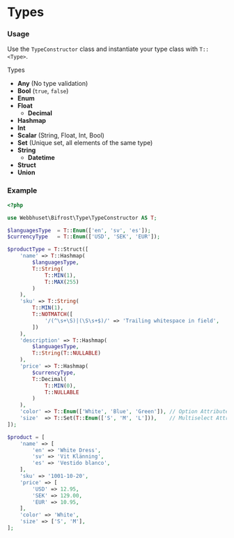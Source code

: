 # Types

### Usage

Use the `TypeConstructor` class and instantiate your type class with `T::<Type>`.

Types
* __Any__ (No type validation)
* __Bool__ (`true`, `false`)
* __Enum__
* __Float__
    * __Decimal__
* __Hashmap__
* __Int__
* __Scalar__ (String, Float, Int, Bool)
* __Set__ (Unique set, all elements of the same type)
* __String__
    * __Datetime__
* __Struct__
* __Union__

### Example

```php
<?php

use Webbhuset\Bifrost\Type\TypeConstructor AS T;

$languagesType  = T::Enum(['en', 'sv', 'es']);
$currencyType   = T::Enum(['USD', 'SEK', 'EUR']);

$productType = T::Struct([
    'name' => T::Hashmap(
        $languagesType,
        T::String(
            T::MIN(1),
            T::MAX(255)
        )
    ),
    'sku' => T::String(
        T::MIN(1),
        T::NOTMATCH([
            '/(^\s+\S)|(\S\s+$)/' => 'Trailing whitespace in field',
        ])
    ),
    'description' => T::Hashmap(
        $languagesType,
        T::String(T::NULLABLE)
    ),
    'price' => T::Hashmap(
        $currencyType,
        T::Decimal(
            T::MIN(0),
            T::NULLABLE
        )
    ),
    'color' => T::Enum(['White', 'Blue', 'Green']), // Option Attribute
    'size'  => T::Set(T::Enum(['S', 'M', 'L'])),    // Multiselect Attribute
]);

$product = [
    'name' => [
        'en' => 'White Dress',
        'sv' => 'Vit Klänning',
        'es' => 'Vestido blanco',
    ],
    'sku' => '1001-10-20',
    'price' => [
        'USD' => 12.95,
        'SEK' => 129.00,
        'EUR' => 10.95,
    ],
    'color' => 'White',
    'size' => ['S', 'M'],
];
```

